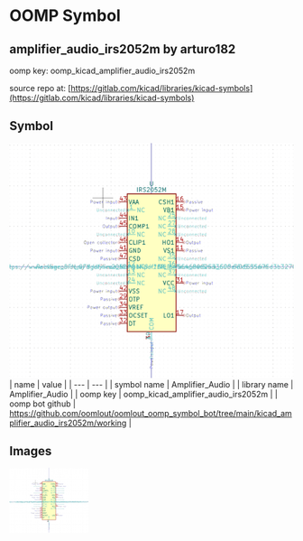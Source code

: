 # OOMP Symbol  
## amplifier_audio_irs2052m  by arturo182  
  
oomp key: oomp_kicad_amplifier_audio_irs2052m  
  
source repo at: [https://gitlab.com/kicad/libraries/kicad-symbols](https://gitlab.com/kicad/libraries/kicad-symbols)  
## Symbol  
  
[![working.png](working_600.png)](working.png)  
| name | value | 
| --- | --- | 
| symbol name | Amplifier_Audio | 
| library name | Amplifier_Audio | 
| oomp key | oomp_kicad_amplifier_audio_irs2052m | 
| oomp bot github | https://github.com/oomlout/oomlout_oomp_symbol_bot/tree/main/kicad_amplifier_audio_irs2052m/working | 
## Images  
  
[![working.png](working_140.png)](working.png)  
